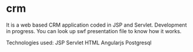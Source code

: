crm
===

It is a web based CRM application coded in JSP and Servlet.
Development in progress. You can look up swf presentation file
to know how it works.

Technologies used:
JSP
Servlet
HTML
Angularjs
Postgresql
